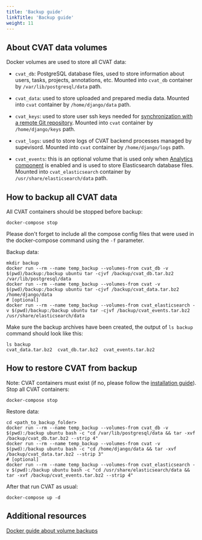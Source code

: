 ```yaml
---
title: 'Backup guide'
linkTitle: 'Backup guide'
weight: 11
---
```


## About CVAT data volumes

Docker volumes are used to store all CVAT data:

- `cvat_db`: PostgreSQL database files, used to store information about users, tasks, projects, annotations, etc.
  Mounted into `cvat_db` container by `/var/lib/postgresql/data` path.

- `cvat_data`: used to store uploaded and prepared media data.
  Mounted into `cvat` container by `/home/django/data` path.

- `cvat_keys`: used to store user ssh keys needed for [synchronization with a remote Git repository](../../../docs/for-users/user-guide/task-synchronization/).
  Mounted into `cvat` container by `/home/django/keys` path.

- `cvat_logs`: used to store logs of CVAT backend processes managed by supevisord.
  Mounted into `cvat` container by `/home/django/logs` path.

- `cvat_events`: this is an optional volume that is used only when [Analytics component](../../../docs/for-developers/analytics/)
  is enabled and is used to store Elasticsearch database files.
  Mounted into `cvat_elasticsearch` container by `/usr/share/elasticsearch/data` path.

## How to backup all CVAT data

All CVAT containers should be stopped before backup:

```console
docker-compose stop
```

Please don't forget to include all the compose config files that were used in the docker-compose command
using the `-f` parameter.

Backup data:

```console
mkdir backup
docker run --rm --name temp_backup --volumes-from cvat_db -v $(pwd)/backup:/backup ubuntu tar -cjvf /backup/cvat_db.tar.bz2 /var/lib/postgresql/data
docker run --rm --name temp_backup --volumes-from cvat -v $(pwd)/backup:/backup ubuntu tar -cjvf /backup/cvat_data.tar.bz2 /home/django/data
# [optional]
docker run --rm --name temp_backup --volumes-from cvat_elasticsearch -v $(pwd)/backup:/backup ubuntu tar -cjvf /backup/cvat_events.tar.bz2 /usr/share/elasticsearch/data
```

Make sure the backup archives have been created, the output of `ls backup` command should look like this:

```console
ls backup
cvat_data.tar.bz2  cvat_db.tar.bz2  cvat_events.tar.bz2
```

## How to restore CVAT from backup

Note: CVAT containers must exist (if no, please follow the [installation guide](../../../docs/for-users/installation/#quick-installation-guide)).
Stop all CVAT containers:

```console
docker-compose stop
```

Restore data:

```console
cd <path_to_backup_folder>
docker run --rm --name temp_backup --volumes-from cvat_db -v $(pwd):/backup ubuntu bash -c "cd /var/lib/postgresql/data && tar -xvf /backup/cvat_db.tar.bz2 --strip 4"
docker run --rm --name temp_backup --volumes-from cvat -v $(pwd):/backup ubuntu bash -c "cd /home/django/data && tar -xvf /backup/cvat_data.tar.bz2 --strip 3"
# [optional]
docker run --rm --name temp_backup --volumes-from cvat_elasticsearch -v $(pwd):/backup ubuntu bash -c "cd /usr/share/elasticsearch/data && tar -xvf /backup/cvat_events.tar.bz2 --strip 4"
```

After that run CVAT as usual:

```console
docker-compose up -d
```

## Additional resources

[Docker guide about volume backups](https://docs.docker.com/storage/volumes/#backup-restore-or-migrate-data-volumes)
